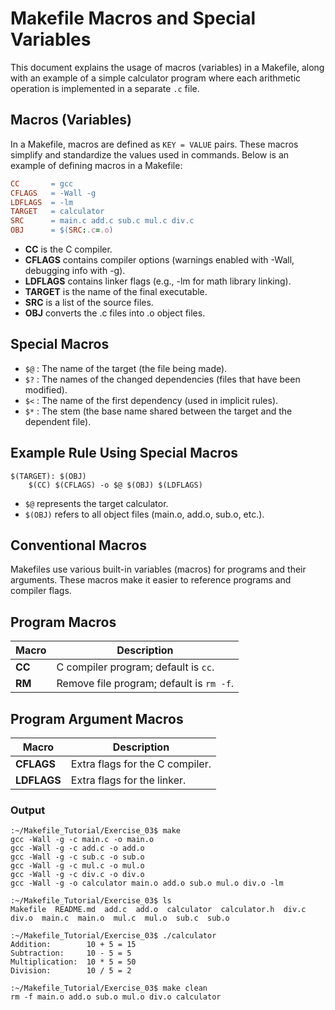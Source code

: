 # Makefile Macros and Special Variables

This document explains the usage of macros (variables) in a Makefile, along with an example of a simple calculator program where each arithmetic operation is implemented in a separate `.c` file.

## Macros (Variables)

In a Makefile, macros are defined as `KEY = VALUE` pairs. These macros simplify and standardize the values used in commands. Below is an example of defining macros in a Makefile:

```makefile
CC       = gcc
CFLAGS   = -Wall -g
LDFLAGS  = -lm
TARGET   = calculator
SRC      = main.c add.c sub.c mul.c div.c
OBJ      = $(SRC:.c=.o)
```
- **CC** is the C compiler.
- **CFLAGS** contains compiler options (warnings enabled with -Wall, debugging info with -g).
- **LDFLAGS** contains linker flags (e.g., -lm for math library linking).
- **TARGET** is the name of the final executable.
- **SRC** is a list of the source files.
- **OBJ**  converts the .c files into .o object files.

## Special Macros
- `$@` : The name of the target (the file being made).
- `$?` : The names of the changed dependencies (files that have been modified).
- `$<` : The name of the first dependency (used in implicit rules).
- `$*` : The stem (the base name shared between the target and the dependent file).

## Example Rule Using Special Macros
```
$(TARGET): $(OBJ)
    $(CC) $(CFLAGS) -o $@ $(OBJ) $(LDFLAGS)
```
- `$@` represents the target calculator.
- `$(OBJ)` refers to all object files (main.o, add.o, sub.o, etc.).

## Conventional Macros

Makefiles use various built-in variables (macros) for programs and their arguments. These macros make it easier to reference programs and compiler flags.

## Program Macros
| Macro   | Description                                           |
|-------  |-------------------------------------------------------|
| **CC**  | C compiler program; default is `cc`.                  |
| **RM**  | Remove file program; default is `rm -f`.              |

## Program Argument Macros

| Macro    | Description                                  |
|----------|----------------------------------------------|
| **CFLAGS** | Extra flags for the C compiler.            |
| **LDFLAGS** | Extra flags for the linker.                |

### Output
```
:~/Makefile_Tutorial/Exercise_03$ make
gcc -Wall -g -c main.c -o main.o
gcc -Wall -g -c add.c -o add.o
gcc -Wall -g -c sub.c -o sub.o
gcc -Wall -g -c mul.c -o mul.o
gcc -Wall -g -c div.c -o div.o
gcc -Wall -g -o calculator main.o add.o sub.o mul.o div.o -lm

:~/Makefile_Tutorial/Exercise_03$ ls
Makefile  README.md  add.c  add.o  calculator  calculator.h  div.c  div.o  main.c  main.o  mul.c  mul.o  sub.c  sub.o

:~/Makefile_Tutorial/Exercise_03$ ./calculator
Addition:        10 + 5 = 15
Subtraction:     10 - 5 = 5
Multiplication:  10 * 5 = 50
Division:        10 / 5 = 2

:~/Makefile_Tutorial/Exercise_03$ make clean
rm -f main.o add.o sub.o mul.o div.o calculator
```
